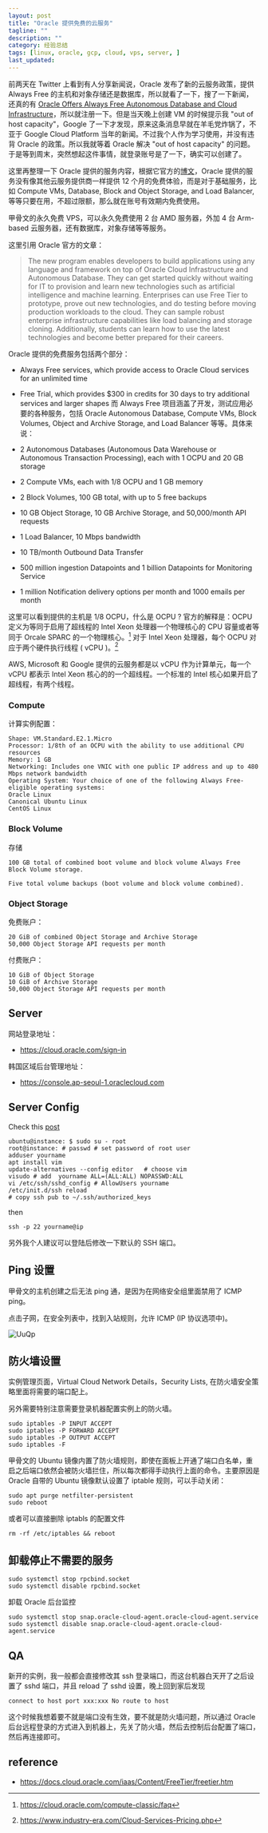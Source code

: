 ```yaml
---
layout: post
title: "Oracle 提供免费的云服务"
tagline: ""
description: ""
category: 经验总结
tags: [linux, oracle, gcp, cloud, vps, server, ]
last_updated:
---
```


前两天在 Twitter 上看到有人分享新闻说，Oracle 发布了新的云服务政策，提供 Always Free 的主机和对象存储还是数据库，所以就看了一下，搜了一下新闻，还真的有 [Oracle Offers Always Free Autonomous Database and Cloud Infrastructure](https://www.oracle.com/corporate/pressrelease/oow19-oracle-free-tier-091619.html)，所以就注册一下。但是当天晚上创建 VM 的时候提示我 "out of host capacity"，Google 了一下才发现，原来这条消息早就在羊毛党炸锅了，不亚于 Google Cloud Platform 当年的新闻。不过我个人作为学习使用，并没有违背 Oracle 的政策。所以我就等着 Oracle 解决 "out of host capacity" 的问题。于是等到周末，突然想起这件事情，就登录账号是了一下，确实可以创建了。

这里再整理一下 Oracle 提供的服务内容，根据它官方的[博文](https://www.oracle.com/corporate/pressrelease/oow19-oracle-free-tier-091619.html)，Oracle 提供的服务没有像其他云服务提供商一样提供 12 个月的免费体验，而是对于基础服务，比如 Compute VMs, Database, Block and Object Storage, and Load Balancer, 等等只要在用，不超过限额，那么就在账号有效期内免费使用。

甲骨文的永久免费 VPS，可以永久免费使用 2 台 AMD 服务器，外加 4 台 Arm-based 云服务器，还有数据库，对象存储等等服务。

这里引用 Oracle 官方的文章：

> The new program enables developers to build applications using any language and framework on top of Oracle Cloud Infrastructure and Autonomous Database. They can get started quickly without waiting for IT to provision and learn new technologies such as artificial intelligence and machine learning. Enterprises can use Free Tier to prototype, prove out new technologies, and do testing before moving production workloads to the cloud. They can sample robust enterprise infrastructure capabilities like load balancing and storage cloning. Additionally, students can learn how to use the latest technologies and become better prepared for their careers.
>
Oracle 提供的免费服务包括两个部分：

- Always Free services, which provide access to Oracle Cloud services for an unlimited time
- Free Trial, which provides $300 in credits for 30 days to try additional services and larger shapes
而 Always Free 项目涵盖了开发，测试应用必要的各种服务，包括 Oracle Autonomous Database, Compute VMs, Block Volumes, Object and Archive Storage, and Load Balancer 等等。具体来说：

- 2 Autonomous Databases (Autonomous Data Warehouse or Autonomous Transaction Processing), each with 1 OCPU and 20 GB storage
- 2 Compute VMs, each with 1/8 OCPU and 1 GB memory
- 2 Block Volumes, 100 GB total, with up to 5 free backups
- 10 GB Object Storage, 10 GB Archive Storage, and 50,000/month API requests
- 1 Load Balancer, 10 Mbps bandwidth
- 10 TB/month Outbound Data Transfer
- 500 million ingestion Datapoints and 1 billion Datapoints for Monitoring Service
- 1 million Notification delivery options per month and 1000 emails per month

这里可以看到提供的主机是 1/8 OCPU，什么是 OCPU ? 官方的解释是：OCPU 定义为等同于启用了超线程的 Intel Xeon 处理器一个物理核心的 CPU 容量或者等同于 Orcale SPARC 的一个物理核心。[^q] 对于 Intel Xeon 处理器，每个 OCPU 对应于两个硬件执行线程 ( vCPU )。[^q1]

[^q]: <https://cloud.oracle.com/compute-classic/faq>
[^q1]: <https://www.industry-era.com/Cloud-Services-Pricing.php>

AWS, Microsoft 和 Google 提供的云服务都是以 vCPU 作为计算单元，每一个 vCPU 都表示 Intel Xeon 核心的的一个超线程。一个标准的 Intel 核心如果开启了超线程，有两个线程。

### Compute
计算实例配置：

	Shape: VM.Standard.E2.1.Micro
	Processor: 1/8th of an OCPU with the ability to use additional CPU resources
	Memory: 1 GB
	Networking: Includes one VNIC with one public IP address and up to 480 Mbps network bandwidth
	Operating System: Your choice of one of the following Always Free-eligible operating systems:
	Oracle Linux
	Canonical Ubuntu Linux
	CentOS Linux

### Block Volume
存储

	100 GB total of combined boot volume and block volume Always Free Block Volume storage.

	Five total volume backups (boot volume and block volume combined).

### Object Storage
免费账户：

	20 GiB of combined Object Storage and Archive Storage
	50,000 Object Storage API requests per month

付费账户：

	10 GiB of Object Storage
	10 GiB of Archive Storage
	50,000 Object Storage API requests per month

## Server


网站登录地址：

- <https://cloud.oracle.com/sign-in>

韩国区域后台管理地址：

- <https://console.ap-seoul-1.oraclecloud.com>



## Server Config

Check this [post](/post/2015/12/things-to-do-after-buying-vps.html)

	ubuntu@instance: $ sudo su - root
	root@instance: # passwd # set password of root user
	adduser yourname
	apt install vim
	update-alternatives --config editor   # choose vim
	visudo # add  yourname ALL=(ALL:ALL) NOPASSWD:ALL
	vi /etc/ssh/sshd_config # AllowUsers yourname
	/etc/init.d/ssh reload
	# copy ssh pub to ~/.ssh/authorized_keys

then

	ssh -p 22 yourname@ip

另外我个人建议可以登陆后修改一下默认的 SSH 端口。

## Ping 设置

甲骨文的主机创建之后无法 ping 通，是因为在网络安全组里面禁用了 ICMP ping。

点击子网，在安全列表中，找到入站规则，允许 ICMP (IP 协议选项中)。

![UuQp](https://photo.einverne.info/images/2023/09/08/UuQp.png)

## 防火墙设置
实例管理页面，Virtual Cloud Network Details，Security Lists, 在防火墙安全策略里面将需要的端口配上。

另外需要特别注意需要登录机器配置实例上的防火墙。

```
sudo iptables -P INPUT ACCEPT
sudo iptables -P FORWARD ACCEPT
sudo iptables -P OUTPUT ACCEPT
sudo iptables -F
```

甲骨文的 Ubuntu 镜像内置了防火墙规则，即使在面板上开通了端口白名单，重启之后端口依然会被防火墙拦住，所以每次都得手动执行上面的命令。主要原因是 Oracle 自带的 Ubuntu 镜像默认设置了 iptable 规则，可以手动关闭：

```
sudo apt purge netfilter-persistent
sudo reboot
```

或者可以直接删除 iptabls 的配置文件

```
rm -rf /etc/iptables && reboot
```

## 卸载停止不需要的服务

	sudo systemctl stop rpcbind.socket
	sudo systemctl disable rpcbind.socket

卸载 Oracle 后台监控

	sudo systemctl stop snap.oracle-cloud-agent.oracle-cloud-agent.service
	sudo systemctl disable snap.oracle-cloud-agent.oracle-cloud-agent.service

## QA
新开的实例，我一般都会直接修改其 ssh 登录端口，而这台机器白天开了之后设置了 sshd 端口，并且 reload 了 sshd 设置，晚上回到家后发现

	connect to host port xxx:xxx No route to host

这个时候我想着要不就是端口没有生效，要不就是防火墙问题，所以通过 Oracle 后台远程登录的方式进入到机器上，先关了防火墙，然后去控制后台配置了端口，然后再连接即可。

## reference

- <https://docs.cloud.oracle.com/iaas/Content/FreeTier/freetier.htm>
